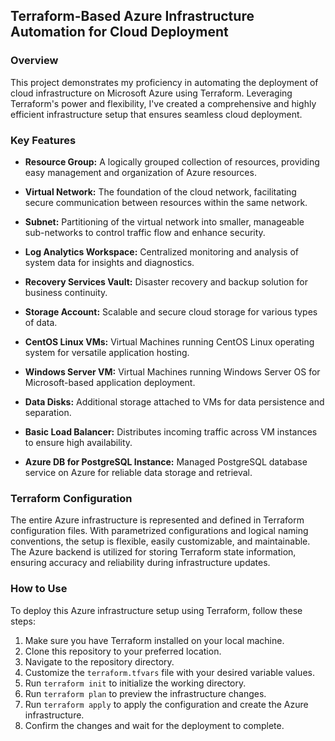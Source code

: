 ## Terraform-Based Azure Infrastructure Automation for Cloud Deployment

### Overview

This project demonstrates my proficiency in automating the deployment of cloud infrastructure on Microsoft Azure using Terraform. Leveraging Terraform's power and flexibility, I've created a comprehensive and highly efficient infrastructure setup that ensures seamless cloud deployment.

### Key Features

- **Resource Group:** A logically grouped collection of resources, providing easy management and organization of Azure resources.

- **Virtual Network:** The foundation of the cloud network, facilitating secure communication between resources within the same network.

- **Subnet:** Partitioning of the virtual network into smaller, manageable sub-networks to control traffic flow and enhance security.

- **Log Analytics Workspace:** Centralized monitoring and analysis of system data for insights and diagnostics.

- **Recovery Services Vault:** Disaster recovery and backup solution for business continuity.

- **Storage Account:** Scalable and secure cloud storage for various types of data.

- **CentOS Linux VMs:** Virtual Machines running CentOS Linux operating system for versatile application hosting.

- **Windows Server VM:** Virtual Machines running Windows Server OS for Microsoft-based application deployment.

- **Data Disks:** Additional storage attached to VMs for data persistence and separation.

- **Basic Load Balancer:** Distributes incoming traffic across VM instances to ensure high availability.

- **Azure DB for PostgreSQL Instance:** Managed PostgreSQL database service on Azure for reliable data storage and retrieval.

### Terraform Configuration

The entire Azure infrastructure is represented and defined in Terraform configuration files. With parametrized configurations and logical naming conventions, the setup is flexible, easily customizable, and maintainable. The Azure backend is utilized for storing Terraform state information, ensuring accuracy and reliability during infrastructure updates.

### How to Use

To deploy this Azure infrastructure setup using Terraform, follow these steps:

1. Make sure you have Terraform installed on your local machine.
2. Clone this repository to your preferred location.
3. Navigate to the repository directory.
4. Customize the `terraform.tfvars` file with your desired variable values.
5. Run `terraform init` to initialize the working directory.
6. Run `terraform plan` to preview the infrastructure changes.
7. Run `terraform apply` to apply the configuration and create the Azure infrastructure.
8. Confirm the changes and wait for the deployment to complete.


